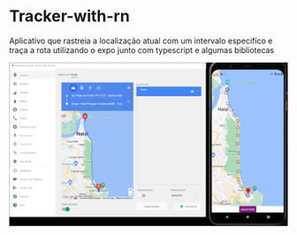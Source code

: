# Tracker-with-rn

Aplicativo que rastreia a localização atual com um intervalo especifíco e traça a rota utilizando o expo junto com typescript e algumas bibliotecas

![](assets/imagem.png)
